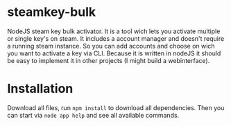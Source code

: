 # steamkey-bulk
NodeJS steam key bulk activator.
It is a tool wich lets you activate multiple or single key's on steam. It includes a account manager and doesn't require a running steam instance. So you can add accounts and choose on wich you want to activate a key via CLI. Because it is written in nodeJS it should be easy to implement it in other projects (I might build a webinterface).
# Installation
Download all files, run ```npm install``` to download all dependencies. Then you can start via ```node app help``` and see all available commands.
